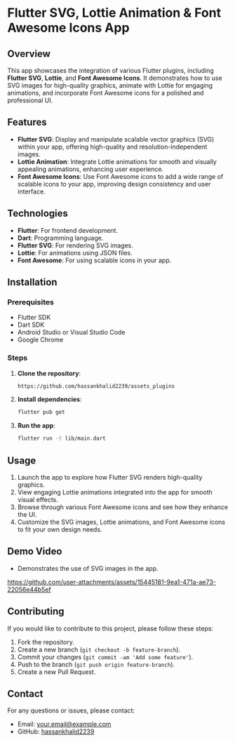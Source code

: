 # Flutter SVG, Lottie Animation & Font Awesome Icons App

## Overview
This app showcases the integration of various Flutter plugins, including **Flutter SVG**, **Lottie**, and **Font Awesome Icons**. It demonstrates how to use SVG images for high-quality graphics, animate with Lottie for engaging animations, and incorporate Font Awesome icons for a polished and professional UI.

## Features
- **Flutter SVG**: Display and manipulate scalable vector graphics (SVG) within your app, offering high-quality and resolution-independent images.
- **Lottie Animation**: Integrate Lottie animations for smooth and visually appealing animations, enhancing user experience.
- **Font Awesome Icons**: Use Font Awesome icons to add a wide range of scalable icons to your app, improving design consistency and user interface.

## Technologies
- **Flutter**: For frontend development.
- **Dart**: Programming language.
- **Flutter SVG**: For rendering SVG images.
- **Lottie**: For animations using JSON files.
- **Font Awesome**: For using scalable icons in your app.

## Installation

### Prerequisites
- Flutter SDK
- Dart SDK
- Android Studio or Visual Studio Code
- Google Chrome

### Steps
1. **Clone the repository**:
    ```sh
    https://github.com/hassankhalid2239/assets_plugins
    ```

2. **Install dependencies**:
    ```sh
    flutter pub get
    ```

3. **Run the app**:
    ```sh
    flutter run -t lib/main.dart
    ```

## Usage
1. Launch the app to explore how Flutter SVG renders high-quality graphics.
2. View engaging Lottie animations integrated into the app for smooth visual effects.
3. Browse through various Font Awesome icons and see how they enhance the UI.
4. Customize the SVG images, Lottie animations, and Font Awesome icons to fit your own design needs.

## Demo Video
-  Demonstrates the use of SVG images in the app.
  
  https://github.com/user-attachments/assets/15445181-9ea1-471a-ae73-22056e44b5ef


## Contributing
If you would like to contribute to this project, please follow these steps:
1. Fork the repository.
2. Create a new branch (`git checkout -b feature-branch`).
3. Commit your changes (`git commit -am 'Add some feature'`).
4. Push to the branch (`git push origin feature-branch`).
5. Create a new Pull Request.

## Contact
For any questions or issues, please contact:
- Email: your.email@example.com
- GitHub: [hassankhalid2239](https://github.com/hassankhalid2239)
